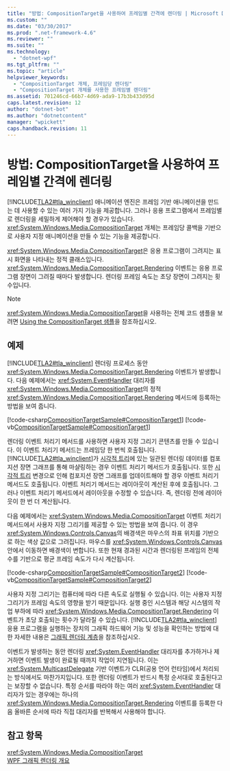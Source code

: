 ```yaml
---
title: "방법: CompositionTarget을 사용하여 프레임별 간격에 렌더링 | Microsoft Docs"
ms.custom: ""
ms.date: "03/30/2017"
ms.prod: ".net-framework-4.6"
ms.reviewer: ""
ms.suite: ""
ms.technology: 
  - "dotnet-wpf"
ms.tgt_pltfrm: ""
ms.topic: "article"
helpviewer_keywords: 
  - "CompositionTarget 개체, 프레임당 렌더링"
  - "CompositionTarget 개체를 사용한 프레임별 렌더링"
ms.assetid: 701246cd-66b7-4d69-ada9-17b3b433d95d
caps.latest.revision: 12
author: "dotnet-bot"
ms.author: "dotnetcontent"
manager: "wpickett"
caps.handback.revision: 11
---
```

# 방법: CompositionTarget을 사용하여 프레임별 간격에 렌더링
[!INCLUDE[TLA2#tla_winclient](../../../../includes/tla2sharptla-winclient-md.md)] 애니메이션 엔진은 프레임 기반 애니메이션을 만드는 데 사용할 수 있는 여러 가지 기능을 제공합니다.  그러나 응용 프로그램에서 프레임별로 렌더링을 세밀하게 제어해야 할 경우가 있습니다.  <xref:System.Windows.Media.CompositionTarget> 개체는 프레임당 콜백을 기반으로 사용자 지정 애니메이션을 만들 수 있는 기능을 제공합니다.  
  
 <xref:System.Windows.Media.CompositionTarget>은 응용 프로그램이 그려지는 표시 화면을 나타내는 정적 클래스입니다.  <xref:System.Windows.Media.CompositionTarget.Rendering> 이벤트는 응용 프로그램 장면이 그려질 때마다 발생합니다.  렌더링 프레임 속도는 초당 장면이 그려지는 횟수입니다.  
  
> [!NOTE]
>  <xref:System.Windows.Media.CompositionTarget>을 사용하는 전체 코드 샘플을 보려면 [Using the CompositionTarget 샘플](http://go.microsoft.com/fwlink/?LinkID=160045)을 참조하십시오.  
  
## 예제  
 [!INCLUDE[TLA2#tla_winclient](../../../../includes/tla2sharptla-winclient-md.md)] 렌더링 프로세스 동안 <xref:System.Windows.Media.CompositionTarget.Rendering> 이벤트가 발생합니다.  다음 예제에서는 <xref:System.EventHandler> 대리자를 <xref:System.Windows.Media.CompositionTarget>의 정적 <xref:System.Windows.Media.CompositionTarget.Rendering> 메서드에 등록하는 방법을 보여 줍니다.  
  
 [!code-csharp[CompositionTargetSample#CompositionTarget1](../../../../samples/snippets/csharp/VS_Snippets_Wpf/CompositionTargetSample/CSharp/Window1.xaml.cs#compositiontarget1)]
 [!code-vb[CompositionTargetSample#CompositionTarget1](../../../../samples/snippets/visualbasic/VS_Snippets_Wpf/CompositionTargetSample/visualbasic/window1.xaml.vb#compositiontarget1)]  
  
 렌더링 이벤트 처리기 메서드를 사용하면 사용자 지정 그리기 콘텐츠를 만들 수 있습니다.  이 이벤트 처리기 메서드는 프레임당 한 번씩 호출됩니다.  [!INCLUDE[TLA2#tla_winclient](../../../../includes/tla2sharptla-winclient-md.md)]가 [시각적 트리](GTMT)에 있는 일관된 렌더링 데이터를 컴포지션 장면 그래프를 통해 마샬링하는 경우 이벤트 처리기 메서드가 호출됩니다.  또한 [시각적 트리](GTMT) 변경으로 인해 컴포지션 장면 그래프를 업데이트해야 할 경우 이벤트 처리기 메서드도 호출됩니다.  이벤트 처리기 메서드는 레이아웃이 계산된 후에 호출됩니다.  그러나 이벤트 처리기 메서드에서 레이아웃을 수정할 수 있습니다. 즉, 렌더링 전에 레이아웃이 한 번 더 계산됩니다.  
  
 다음 예제에서는 <xref:System.Windows.Media.CompositionTarget> 이벤트 처리기 메서드에서 사용자 지정 그리기를 제공할 수 있는 방법을 보여 줍니다.  이 경우 <xref:System.Windows.Controls.Canvas>의 배경색은 마우스의 좌표 위치를 기반으로 하는 색상 값으로 그려집니다.  마우스를 <xref:System.Windows.Controls.Canvas> 안에서 이동하면 배경색이 변합니다.  또한 현재 경과된 시간과 렌더링된 프레임의 전체 수를 기반으로 평균 프레임 속도가 다시 계산됩니다.  
  
 [!code-csharp[CompositionTargetSample#CompositionTarget2](../../../../samples/snippets/csharp/VS_Snippets_Wpf/CompositionTargetSample/CSharp/Window1.xaml.cs#compositiontarget2)]
 [!code-vb[CompositionTargetSample#CompositionTarget2](../../../../samples/snippets/visualbasic/VS_Snippets_Wpf/CompositionTargetSample/visualbasic/window1.xaml.vb#compositiontarget2)]  
  
 사용자 지정 그리기는 컴퓨터에 따라 다른 속도로 실행될 수 있습니다.  이는 사용자 지정 그리기가 프레임 속도의 영향을 받기 때문입니다.  실행 중인 시스템과 해당 시스템의 작업 부하에 따라 <xref:System.Windows.Media.CompositionTarget.Rendering> 이벤트가 초당 호출되는 횟수가 달라질 수 있습니다.  [!INCLUDE[TLA2#tla_winclient](../../../../includes/tla2sharptla-winclient-md.md)] 응용 프로그램을 실행하는 장치의 그래픽 하드웨어 기능 및 성능을 확인하는 방법에 대한 자세한 내용은 [그래픽 렌더링 계층](../../../../docs/framework/wpf/advanced/graphics-rendering-tiers.md)을 참조하십시오.  
  
 이벤트가 발생하는 동안 렌더링 <xref:System.EventHandler> 대리자를 추가하거나 제거하면 이벤트 발생이 완료될 때까지 작업이 지연됩니다.  이는 <xref:System.MulticastDelegate> 기반 이벤트가 CLR\(공용 언어 런타임\)에서 처리되는 방식에서도 마찬가지입니다.  또한 렌더링 이벤트가 반드시 특정 순서대로 호출된다고는 보장할 수 없습니다.  특정 순서를 따라야 하는 여러 <xref:System.EventHandler> 대리자가 있는 경우에는 하나의 <xref:System.Windows.Media.CompositionTarget.Rendering> 이벤트를 등록한 다음 올바른 순서에 따라 직접 대리자를 반복해서 사용해야 합니다.  
  
## 참고 항목  
 <xref:System.Windows.Media.CompositionTarget>   
 [WPF 그래픽 렌더링 개요](../../../../docs/framework/wpf/graphics-multimedia/wpf-graphics-rendering-overview.md)